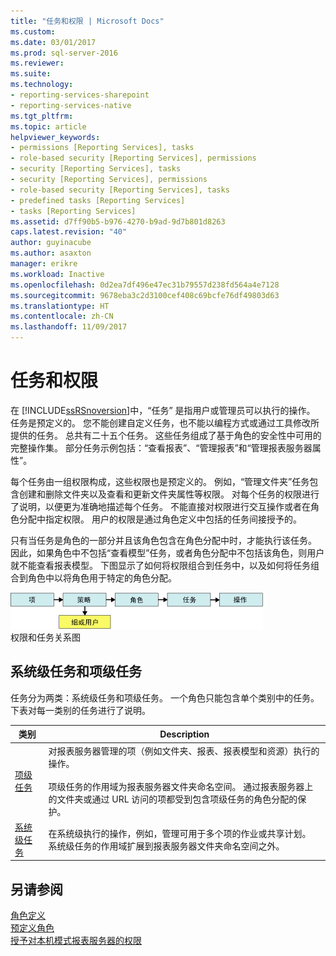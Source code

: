 ```yaml
---
title: "任务和权限 | Microsoft Docs"
ms.custom: 
ms.date: 03/01/2017
ms.prod: sql-server-2016
ms.reviewer: 
ms.suite: 
ms.technology:
- reporting-services-sharepoint
- reporting-services-native
ms.tgt_pltfrm: 
ms.topic: article
helpviewer_keywords:
- permissions [Reporting Services], tasks
- role-based security [Reporting Services], permissions
- security [Reporting Services], tasks
- security [Reporting Services], permissions
- role-based security [Reporting Services], tasks
- predefined tasks [Reporting Services]
- tasks [Reporting Services]
ms.assetid: d7ff90b5-b976-4270-b9ad-9d7b801d8263
caps.latest.revision: "40"
author: guyinacube
ms.author: asaxton
manager: erikre
ms.workload: Inactive
ms.openlocfilehash: 0d2ea7df496e47ec31b79557d238fd564a4e7128
ms.sourcegitcommit: 9678eba3c2d3100cef408c69bcfe76df49803d63
ms.translationtype: HT
ms.contentlocale: zh-CN
ms.lasthandoff: 11/09/2017
---
```

# <a name="tasks-and-permissions"></a>任务和权限
  在 [!INCLUDE[ssRSnoversion](../../includes/ssrsnoversion-md.md)]中，“任务”  是指用户或管理员可以执行的操作。 任务是预定义的。 您不能创建自定义任务，也不能以编程方式或通过工具修改所提供的任务。 总共有二十五个任务。 这些任务组成了基于角色的安全性中可用的完整操作集。 部分任务示例包括：“查看报表”、“管理报表”和“管理报表服务器属性”。  
  
 每个任务由一组权限构成，这些权限也是预定义的。 例如，“管理文件夹”任务包含创建和删除文件夹以及查看和更新文件夹属性等权限。 对每个任务的权限进行了说明，以便更为准确地描述每个任务。 不能直接对权限进行交互操作或者在角色分配中指定权限。 用户的权限是通过角色定义中包括的任务间接授予的。  
  
 只有当任务是角色的一部分并且该角色包含在角色分配中时，才能执行该任务。 因此，如果角色中不包括“查看模型”任务，或者角色分配中不包括该角色，则用户就不能查看报表模型。 下图显示了如何将权限组合到任务中，以及如何将任务组合到角色中以将角色用于特定的角色分配。  
  
 ![权限和任务关系图](../../reporting-services/security/media/report-securityobjects.gif "权限和任务关系图")  
权限和任务关系图  
  
## <a name="system-and-item-level-tasks"></a>系统级任务和项级任务  
 任务分为两类：系统级任务和项级任务。 一个角色只能包含单个类别中的任务。 下表对每一类别的任务进行了说明。  
  
|类别|Description|  
|--------------|-----------------|  
|[项级任务](../../reporting-services/security/tasks-and-permissions-item-level-tasks.md)|对报表服务器管理的项（例如文件夹、报表、报表模型和资源）执行的操作。<br /><br /> 项级任务的作用域为报表服务器文件夹命名空间。 通过报表服务器上的文件夹或通过 URL 访问的项都受到包含项级任务的角色分配的保护。|  
|[系统级任务](../../reporting-services/security/tasks-and-permissions-system-level-tasks.md)|在系统级执行的操作，例如，管理可用于多个项的作业或共享计划。 系统级任务的作用域扩展到报表服务器文件夹命名空间之外。|  
  
## <a name="see-also"></a>另请参阅  
 [角色定义](../../reporting-services/security/role-definitions.md)   
 [预定义角色](../../reporting-services/security/role-definitions-predefined-roles.md)   
 [授予对本机模式报表服务器的权限](../../reporting-services/security/granting-permissions-on-a-native-mode-report-server.md)  
  
  

